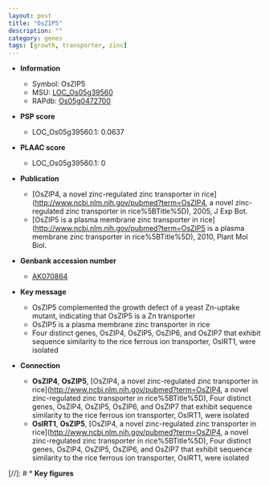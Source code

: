 ```yaml
---
layout: post
title: "OsZIP5"
description: ""
category: genes
tags: [growth, transporter, zinc]
---
```


* **Information**  
    + Symbol: OsZIP5  
    + MSU: [LOC_Os05g39560](http://rice.plantbiology.msu.edu/cgi-bin/ORF_infopage.cgi?orf=LOC_Os05g39560)  
    + RAPdb: [Os05g0472700](http://rapdb.dna.affrc.go.jp/viewer/gbrowse_details/irgsp1?name=Os05g0472700)  

* **PSP score**  
    + LOC_Os05g39560.1: 0.0637 

* **PLAAC score**  
    + LOC_Os05g39560.1: 0 

* **Publication**  
    + [OsZIP4, a novel zinc-regulated zinc transporter in rice](http://www.ncbi.nlm.nih.gov/pubmed?term=OsZIP4, a novel zinc-regulated zinc transporter in rice%5BTitle%5D), 2005, J Exp Bot.
    + [OsZIP5 is a plasma membrane zinc transporter in rice](http://www.ncbi.nlm.nih.gov/pubmed?term=OsZIP5 is a plasma membrane zinc transporter in rice%5BTitle%5D), 2010, Plant Mol Biol.

* **Genbank accession number**  
    + [AK070864](http://www.ncbi.nlm.nih.gov/nuccore/AK070864)

* **Key message**  
    + OsZIP5 complemented the growth defect of a yeast Zn-uptake mutant, indicating that OsZIP5 is a Zn transporter
    + OsZIP5 is a plasma membrane zinc transporter in rice
    + Four distinct genes, OsZIP4, OsZIP5, OsZIP6, and OsZIP7 that exhibit sequence similarity to the rice ferrous ion transporter, OsIRT1, were isolated

* **Connection**  
    + __OsZIP4__, __OsZIP5__, [OsZIP4, a novel zinc-regulated zinc transporter in rice](http://www.ncbi.nlm.nih.gov/pubmed?term=OsZIP4, a novel zinc-regulated zinc transporter in rice%5BTitle%5D), Four distinct genes, OsZIP4, OsZIP5, OsZIP6, and OsZIP7 that exhibit sequence similarity to the rice ferrous ion transporter, OsIRT1, were isolated
    + __OsIRT1__, __OsZIP5__, [OsZIP4, a novel zinc-regulated zinc transporter in rice](http://www.ncbi.nlm.nih.gov/pubmed?term=OsZIP4, a novel zinc-regulated zinc transporter in rice%5BTitle%5D), Four distinct genes, OsZIP4, OsZIP5, OsZIP6, and OsZIP7 that exhibit sequence similarity to the rice ferrous ion transporter, OsIRT1, were isolated

[//]: # * **Key figures**  


